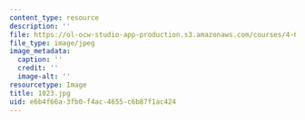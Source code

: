 ```yaml
---
content_type: resource
description: ''
file: https://ol-ocw-studio-app-production.s3.amazonaws.com/courses/4-614-religious-architecture-and-islamic-cultures-fall-2002/e6b4f66a3fb0f4ac4655c6b87f1ac424_1023.jpg
file_type: image/jpeg
image_metadata:
  caption: ''
  credit: ''
  image-alt: ''
resourcetype: Image
title: 1023.jpg
uid: e6b4f66a-3fb0-f4ac-4655-c6b87f1ac424
---
```

